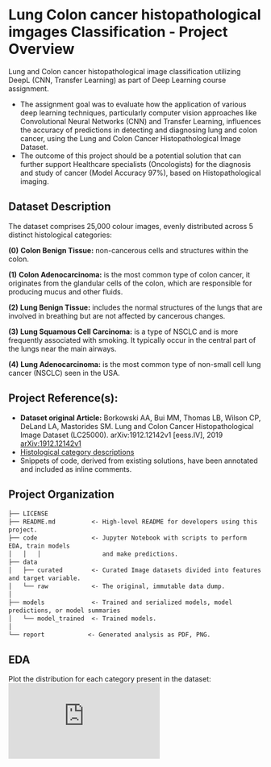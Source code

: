 # Lung Colon cancer histopathological imgages Classification - Project Overview
Lung and Colon cancer histopathological image classification utilizing DeepL (CNN, Transfer Learning) as part of Deep Learning course assignment.
- The assignment goal was to evaluate how the application of various deep learning techniques, particularly computer vision approaches like Convolutional Neural Networks (CNN) and Transfer Learning, influences the accuracy of predictions in detecting and diagnosing lung and colon cancer, using the Lung and Colon Cancer Histopathological Image Dataset.
- The outcome of this project should be a potential solution that can further support Healthcare specialists (Oncologists) for the diagnosis and study of cancer (Model Accuracy 97%), based on Histopathological imaging.

## Dataset Description
The dataset comprises 25,000 colour images, evenly distributed across 5 distinct histological categories:

**(0)** **Colon Benign Tissue:** non-cancerous cells and structures within the colon.

**(1)** **Colon Adenocarcinoma:** is the most common type of colon cancer, it originates from the glandular cells of the colon, which are responsible for producing mucus and other fluids.

**(2)** **Lung Benign Tissue:** includes the normal structures of the lungs that are involved in breathing but are not affected by cancerous changes.

**(3)** **Lung Squamous Cell Carcinoma:** is a type of NSCLC and is more frequently associated with smoking. It typically occur in the central part of the lungs near the main airways.

**(4)** **Lung Adenocarcinoma:** is the most common type of non-small cell lung cancer (NSCLC) seen in the USA.

## Project Reference(s):

- **Dataset original Article:** Borkowski AA, Bui MM, Thomas LB, Wilson CP, DeLand LA, Mastorides SM. Lung and Colon Cancer Histopathological Image Dataset (LC25000). arXiv:1912.12142v1 [eess.IV], 2019 [arXiv:1912.12142v1](https://arxiv.org/abs/1912.12142v1)
- [Histological category descriptions](https://www.ncbi.nlm.nih.gov/)
- Snippets of code, derived from existing solutions, have been annotated and included as inline comments.





Project Organization
------------

    ├── LICENSE
    ├── README.md          <- High-level README for developers using this project.
    ├── code               <- Jupyter Notebook with scripts to perform EDA, train models 
    │   │   │                 and make predictions.
    ├── data
    │   ├── curated        <- Curated Image datasets divided into features and target variable.
    │   └── raw            <- The original, immutable data dump.
    │
    ├── models             <- Trained and serialized models, model predictions, or model summaries
    │   └── model_trained  <- Trained models.   
    │
    └── report            <- Generated analysis as PDF, PNG.


## EDA

Plot the distribution for each category present in the dataset: ![image](https://github.com/jdecampo/lung_colon_cancer_img_classification/blob/main/report/eda_class_distribution.pdf)

    
